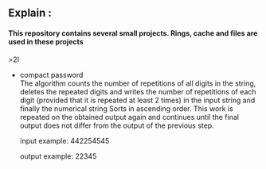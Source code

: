 <h2>Explain :</h2>
<h4>This repository contains several small projects. Rings, cache and files are used in these projects</h4>
>ا2
<ul>
<li> compact password</li>
The algorithm counts the number of repetitions of all digits in the string, deletes the repeated digits and writes the number of repetitions of each digit (provided that it is repeated at least 2 times) in the input string and finally the numerical string Sorts in ascending order. 
This work is repeated on the obtained output again and continues until the final output does not differ from the output of the previous step.
<p>input example: 442254545</p>
<p>output example: 22345</p>
</ul>
